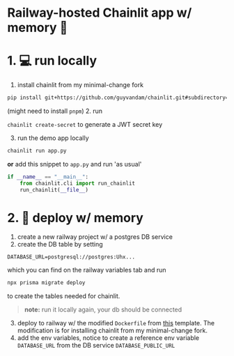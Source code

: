 # Railway-hosted Chainlit app w/ memory 💾


# 1. 💻 run locally
1. install chainlit from my minimal-change fork
```sh
pip install git+https://github.com/guyvandam/chainlit.git#subdirectory=backend/
```
(might need to install `pnpm`)
2. run

 ```chainlit create-secret```
to generate a JWT secret key

3. run the demo app locally
```sh
chainlit run app.py
```
**or**
add this snippet to `app.py` and run 'as usual'
```python
if __name__ == "__main__":
    from chainlit.cli import run_chainlit
    run_chainlit(__file__)
```

# 2. 🚄 deploy w/ memory
1. create a new railway project w/ a postgres DB service
2. create the DB table by setting
```
DATABASE_URL=postgresql://postgres:Uhx...
```
which you can find on the railway variables tab
and run
```sh
npx prisma migrate deploy
```
to create the tables needed for chainlit.
> **note:** run it locally again, your db should be connected
3. deploy to railway
w/ the modified `Dockerfile` from [this](https://railway.com/deploy/atS4DW?referralCode=jk_FgY) template.
The modification is for installing chainlit from my minimal-change fork.
4. add the env variables, notice to create a reference env variable
`DATABASE_URL` from the DB service `DATABASE_PUBLIC_URL`